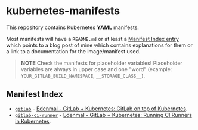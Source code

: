 # kubernetes-manifests
This repository contains Kubernetes **YAML** manifests.

Most manifests will have a `README.md` or at least a [Manifest Index entry](#manifest-index) which points to a blog post of mine which contains explanations for them or a link to a documentation for the image/manifest used.

> **NOTE** Check the manifests for placeholder variables! Placeholder variables are always in upper case and one "word" (example: `YOUR_GITLAB_BUILD_NAMESPACE`, `__STORAGE_CLASS__`).

## Manifest Index
* [`gitlab`](/gitlab) - [Edenmal - GitLab + Kubernetes: GitLab on top of Kubernetes](https://edenmal.moe/2017/11/04/GitLab-Kubernetes-GitLab-on-top-of-Kubernetes/).
* [`gitlab-ci-runner`](/gitlab-ci-runner) - [Edenmal - GitLab + Kubernetes: Running CI Runners in Kubernetes](https://edenmal.moe/2017/08/31/GitLab-Kubernetes-Running-CI-Runners-in-Kubernetes/).
